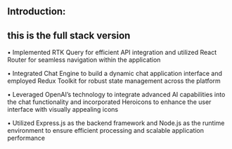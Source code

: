Introduction: 
---------------------------------------------------------------------------------------------------------------------------------------
this is the full stack version
---------------------------------------------------------------------------------------------------------------------------------------
• Implemented RTK Query for efficient API integration and utilized React Router for seamless navigation within the application

• Integrated Chat Engine to build a dynamic chat application interface and employed Redux Toolkit for robust state management across the platform

• Leveraged OpenAI’s technology to integrate advanced AI capabilities into the chat functionality and incorporated Heroicons to enhance the user interface with visually appealing icons

• Utilized Express.js as the backend framework and Node.js as the runtime environment to ensure efficient processing and scalable application performance
